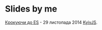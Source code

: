 Slides by me
============

[Крокуючи до ES](https://docs.google.com/presentation/d/1rXJk8ZqBex2aP830gGP8bKxElvAgjQIJIiJ61GPOJI4/edit) - 29 листопада 2014  [KyivJS](http://kyivjs.org.ua/).
